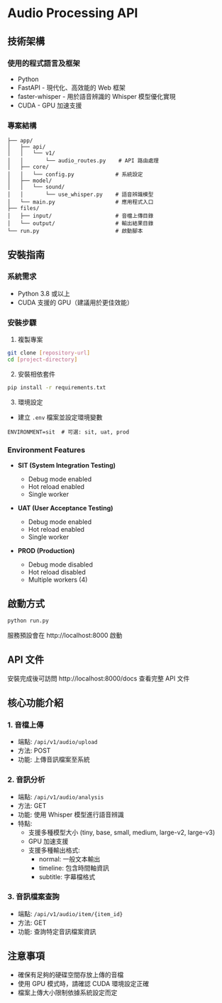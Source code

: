 # Audio Processing API

## 技術架構
### 使用的程式語言及框架
- Python
- FastAPI - 現代化、高效能的 Web 框架
- faster-whisper - 用於語音辨識的 Whisper 模型優化實現
- CUDA - GPU 加速支援

### 專案結構
```
├── app/
│   ├── api/
│   │   └── v1/
│   │       └── audio_routes.py    # API 路由處理
│   ├── core/
│   │   └── config.py             # 系統設定
│   ├── model/
│   │   └── sound/
│   │       └── use_whisper.py    # 語音辨識模型
│   └── main.py                   # 應用程式入口
├── files/
│   ├── input/                    # 音檔上傳目錄
│   └── output/                   # 輸出結果目錄
└── run.py                        # 啟動腳本
```

## 安裝指南

### 系統需求
- Python 3.8 或以上
- CUDA 支援的 GPU（建議用於更佳效能）

### 安裝步驟

1. 複製專案
```bash
git clone [repository-url]
cd [project-directory]
```

2. 安裝相依套件
```bash
pip install -r requirements.txt
```

3. 環境設定
- 建立 `.env` 檔案並設定環境變數
```
ENVIRONMENT=sit  # 可選: sit, uat, prod
```
### Environment Features

- **SIT (System Integration Testing)**
  - Debug mode enabled
  - Hot reload enabled
  - Single worker

- **UAT (User Acceptance Testing)**
  - Debug mode enabled
  - Hot reload enabled
  - Single worker

- **PROD (Production)**
  - Debug mode disabled
  - Hot reload disabled
  - Multiple workers (4)

## 啟動方式
```bash
python run.py
```
服務預設會在 http://localhost:8000 啟動

## API 文件
安裝完成後可訪問 http://localhost:8000/docs 查看完整 API 文件

## 核心功能介紹

### 1. 音檔上傳
- 端點: `/api/v1/audio/upload`
- 方法: POST
- 功能: 上傳音訊檔案至系統

### 2. 音訊分析
- 端點: `/api/v1/audio/analysis`
- 方法: GET
- 功能: 使用 Whisper 模型進行語音辨識
- 特點:
  - 支援多種模型大小 (tiny, base, small, medium, large-v2, large-v3)
  - GPU 加速支援
  - 支援多種輸出格式:
    - normal: 一般文本輸出
    - timeline: 包含時間軸資訊
    - subtitle: 字幕檔格式

### 3. 音訊檔案查詢
- 端點: `/api/v1/audio/item/{item_id}`
- 方法: GET
- 功能: 查詢特定音訊檔案資訊

## 注意事項
- 確保有足夠的硬碟空間存放上傳的音檔
- 使用 GPU 模式時，請確認 CUDA 環境設定正確
- 檔案上傳大小限制依據系統設定而定